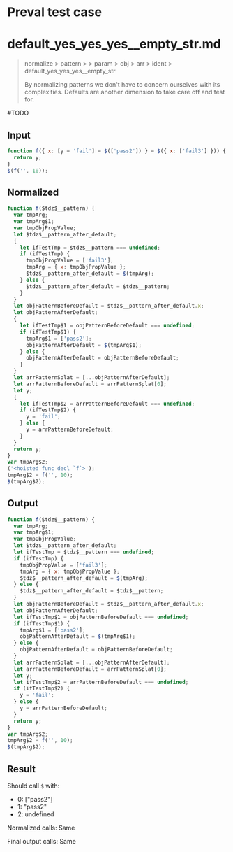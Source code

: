 # Preval test case

# default_yes_yes_yes__empty_str.md

> normalize > pattern >  > param > obj > arr > ident > default_yes_yes_yes__empty_str
>
> By normalizing patterns we don't have to concern ourselves with its complexities. Defaults are another dimension to take care off and test for.

#TODO

## Input

`````js filename=intro
function f({ x: [y = 'fail'] = $(['pass2']) } = $({ x: ['fail3'] })) {
  return y;
}
$(f('', 10));
`````

## Normalized

`````js filename=intro
function f($tdz$__pattern) {
  var tmpArg;
  var tmpArg$1;
  var tmpObjPropValue;
  let $tdz$__pattern_after_default;
  {
    let ifTestTmp = $tdz$__pattern === undefined;
    if (ifTestTmp) {
      tmpObjPropValue = ['fail3'];
      tmpArg = { x: tmpObjPropValue };
      $tdz$__pattern_after_default = $(tmpArg);
    } else {
      $tdz$__pattern_after_default = $tdz$__pattern;
    }
  }
  let objPatternBeforeDefault = $tdz$__pattern_after_default.x;
  let objPatternAfterDefault;
  {
    let ifTestTmp$1 = objPatternBeforeDefault === undefined;
    if (ifTestTmp$1) {
      tmpArg$1 = ['pass2'];
      objPatternAfterDefault = $(tmpArg$1);
    } else {
      objPatternAfterDefault = objPatternBeforeDefault;
    }
  }
  let arrPatternSplat = [...objPatternAfterDefault];
  let arrPatternBeforeDefault = arrPatternSplat[0];
  let y;
  {
    let ifTestTmp$2 = arrPatternBeforeDefault === undefined;
    if (ifTestTmp$2) {
      y = 'fail';
    } else {
      y = arrPatternBeforeDefault;
    }
  }
  return y;
}
var tmpArg$2;
('<hoisted func decl `f`>');
tmpArg$2 = f('', 10);
$(tmpArg$2);
`````

## Output

`````js filename=intro
function f($tdz$__pattern) {
  var tmpArg;
  var tmpArg$1;
  var tmpObjPropValue;
  let $tdz$__pattern_after_default;
  let ifTestTmp = $tdz$__pattern === undefined;
  if (ifTestTmp) {
    tmpObjPropValue = ['fail3'];
    tmpArg = { x: tmpObjPropValue };
    $tdz$__pattern_after_default = $(tmpArg);
  } else {
    $tdz$__pattern_after_default = $tdz$__pattern;
  }
  let objPatternBeforeDefault = $tdz$__pattern_after_default.x;
  let objPatternAfterDefault;
  let ifTestTmp$1 = objPatternBeforeDefault === undefined;
  if (ifTestTmp$1) {
    tmpArg$1 = ['pass2'];
    objPatternAfterDefault = $(tmpArg$1);
  } else {
    objPatternAfterDefault = objPatternBeforeDefault;
  }
  let arrPatternSplat = [...objPatternAfterDefault];
  let arrPatternBeforeDefault = arrPatternSplat[0];
  let y;
  let ifTestTmp$2 = arrPatternBeforeDefault === undefined;
  if (ifTestTmp$2) {
    y = 'fail';
  } else {
    y = arrPatternBeforeDefault;
  }
  return y;
}
var tmpArg$2;
tmpArg$2 = f('', 10);
$(tmpArg$2);
`````

## Result

Should call `$` with:
 - 0: ["pass2"]
 - 1: "pass2"
 - 2: undefined

Normalized calls: Same

Final output calls: Same
